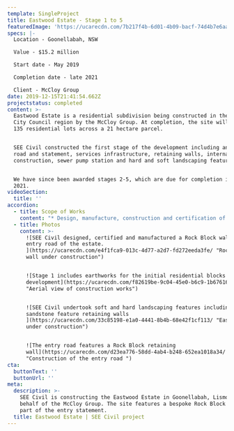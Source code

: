 ```yaml
---
template: SingleProject
title: Eastwood Estate - Stage 1 to 5
featuredImage: 'https://ucarecdn.com/7b217f4b-6d01-4b09-bacf-74d4b7e6aab8/'
specs: |-
  Location - Goonellabah, NSW

  Value - $15.2 million 

  Start date - May 2019

  Completion date - late 2021

  Client - McCloy Group
date: 2019-12-15T21:41:54.662Z
projectstatus: completed
content: >-
  Eastwood Estate is a residential subdivision being constructed in the Lismore
  City Council region by the McCloy Group. At completion, the site will hosts
  135 residential lots across a 21 hectare parcel.


  SEE Civil constructed the first stage of the development including an entry
  road and statement, services infrastructure, retaining walls, internal road
  construction, sewer pump station and hard and soft landscaping features. 


  We have since been awarded stages 2-5, which are due for completion in late
  2021.
videoSection:
  title: ''
accordion:
  - title: Scope of Works
    content: "* Design, manufacture, construction and certification of 800 square metres of SEE Civil Rock Block wall.\r\n* Clearing & Earthworks to a site with difficult terrain (steep), natural springs, and a large volume of floating basalt rock.\r\n* Construction of trunk Stormwater, Sewerage and Water Infrastructure to service future stages of the development.\r\n* Procure, supply, installation and commissioning of Sewer Pump Station.\r\n* Landscape works including Site Entry Feature.\r\n* Roadworks with 5,300 square metres of Asphalt Surfacing."
  - title: Photos
    content: >-
      ![SEE Civil designed, certified and manufactured a Rock Block wall for the
      entry road of the estate.
      ](https://ucarecdn.com/e4f1fca9-013c-4d77-a2d7-fd272eeda3fe/ "Rock Block
      wall under construction")


      ![Stage 1 includes earthworks for the initial residential blocks in the
      development](https://ucarecdn.com/f82619be-9c04-45e0-b6c9-1b676160ee44/
      "Aerial view of construction works")


      ![SEE Civil undertook soft and hard landscaping features including
      sandstone feature retaining walls
      ](https://ucarecdn.com/33c85198-e1a0-4441-8b4b-68e42f1cf113/ "Eastwood
      under construction")


      ![The entry road features a Rock Block retaining
      wall](https://ucarecdn.com/d23ea776-58dd-4ab4-b248-652ea1018a34/
      "Construction of the entry road ")
cta:
  buttonText: ''
  buttonUrl: ''
meta:
  description: >-
    SEE Civil is constructing the Eastwood Estate in Goonellabah, Lismore on
    behalf of the McCloy Group. The site features a bespoke Rock Block wall as
    part of the entry statement. 
  title: Eastwood Estate | SEE Civil project
---
```


